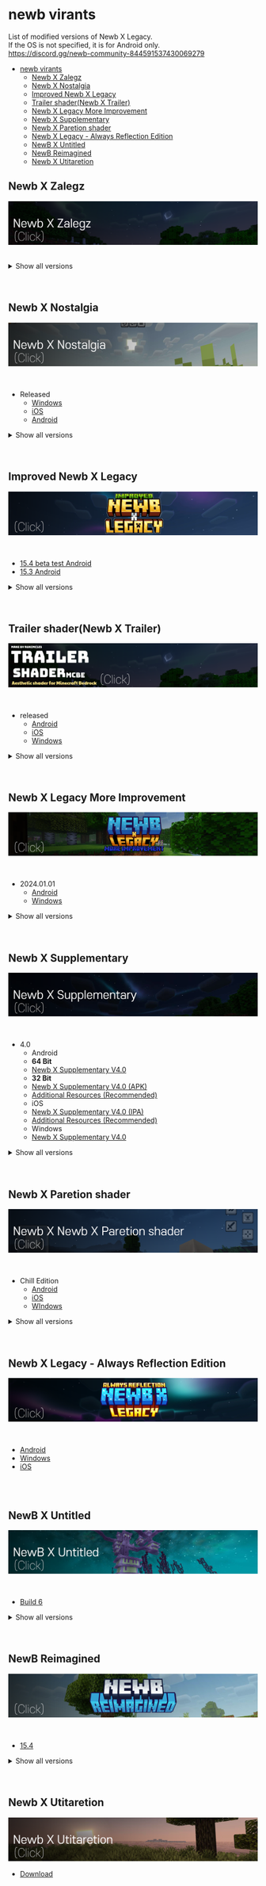 # newb virants

List of modified versions of Newb X Legacy.  
If the OS is not specified, it is for Android only.  
https://discord.gg/newb-community-844591537430069279

- [newb virants](#newb-virants)
  - [Newb X Zalegz](#newb-x-zalegz)
  - [Newb X Nostalgia](#newb-x-nostalgia)
  - [Improved Newb X Legacy](#improved-newb-x-legacy)
  - [Trailer shader(Newb X Trailer)](#trailer-shadernewb-x-trailer)
  - [Newb X Legacy More Improvement](#newb-x-legacy-more-improvement)
  - [Newb X Supplementary](#newb-x-supplementary)
  - [Newb X Paretion shader](#newb-x-paretion-shader)
  - [Newb X Legacy - Always Reflection Edition](#newb-x-legacy---always-reflection-edition)
  - [NewB X Untitled](#newb-x-untitled)
  - [NewB Reimagined](#newb-reimagined)
  - [Newb X Utitaretion](#newb-x-utitaretion)


## Newb X Zalegz
[![](/banners/newb%20variant/Newb%20X%20Zalegz.png)](https://discord.com/channels/844591537430069279/1168098142613417985)

<br/>


<details>
<summary> Show all versions </summary>

- 15.19
  - [Android](https://cdn.discordapp.com/attachments/1168098142613417985/1186277492558942248/Newb-X-ZalegzAndroid15.19.mcpack?ex=65a51f02&is=6592aa02&hm=f9b8eb345aecf7c15bbb03e28154dd9fa0018d1a487fa24fc8d7660e83a9a914&)
  - [Winodows](https://cdn.discordapp.com/attachments/1168098142613417985/1186277493053866054/Newb-x-ZalegzWindows15.19.mcpack?ex=65a51f02&is=6592aa02&hm=3748e8a4970a9c75be9970acbeb7601f5a73571a16fdfbf12ce79a7ed7bc9b47&)
- 15.18
  - [Android](https://cdn.discordapp.com/attachments/1168098142613417985/1185135842470150165/NewbXZlagezAndriod.18.mcpack?ex=65a0f7c3&is=658e82c3&hm=4eff5367c20b4fef5257f8b0850b6c06f1cb697eb4b90d76b522adaa6b2d1a45&)
  - [Windows](https://cdn.discordapp.com/attachments/1168098142613417985/1185135842138796103/NewbXZalegzwindows.18.mcpack?ex=65a0f7c3&is=658e82c3&hm=59d099200615e8a410141214291beddda8aff0f70d3c53efeea826409cc916ac&)
- 15.17
  - [Android](https://cdn.discordapp.com/attachments/1168098142613417985/1183273715354583090/Newb-x-ZalegzAndroid15.17.mcpack?ex=65a36c05&is=6590f705&hm=245d073ce62b104e7afc8099a4b674abb493cd7c5abd05f4cc140011df6b33b5&)
  - [iOS](https://cdn.discordapp.com/attachments/1168098142613417985/1183273715983724554/NewbXZalegzMaterials_-ios_15.17.zip?ex=65a36c06&is=6590f706&hm=6a57ae98e1ab9303d822a2f296c5a0aecbae7d97baa33ac1f1f0ea2277092f26&)
  - [Windows](https://cdn.discordapp.com/attachments/1168098142613417985/1183273715664949328/newb-x-Zalegz-windows15.17.mcpack?ex=65a36c05&is=6590f705&hm=61d4a1266f02851543e83893d36e39dc55e5edc9a72059fef6f21a5e163c1515&)
  - [All](https://cdn.discordapp.com/attachments/1168098142613417985/1183273716432506980/Zalegz15.17all.zip?ex=65a36c06&is=6590f706&hm=354e7dd09a17287cce1572ec4b196edca56de54ddf071f09822ee1d67056187c&)
- [15.16](https://cdn.discordapp.com/attachments/1168098142613417985/1182507326016585739/ZalegzNewb-x-McbeAndroid_edition15.16.mcpack?ex=65a0a244&is=658e2d44&hm=4d090b0c7461537fea9175022d2a10ae0b1ad2e7bb4cb48a7d34d4bbdeab4cd5&)
- [15.14 Android](https://cdn.discordapp.com/attachments/1168098142613417985/1180713470245740674/ZalegzNewb-x-Mcbe_edition15.14Android.mcpack?ex=657e6c1b&is=656bf71b&hm=4e9cec4b53c0dc0541e22b3c18ff251dcf49d96c170add33ef0eeb861c3031dd&)
- [15.13](https://cdn.discordapp.com/attachments/1168098142613417985/1169190915173273620/NewbXZaleg-AndroidV0.15.13.mcpack?ex=65796ae4&is=6566f5e4&hm=e39bbd129265401bd47303bf29f67b760afc29fbbf7befa60b7c1af4608d3eb3&)
- 15.12
    - [Android](https://cdn.discordapp.com/attachments/1168098142613417985/1168098736556212254/NewbXZalegz15.12-Android.mcpack?ex=657eac39&is=656c3739&hm=fec20b044209b054c7bd4bcf37dc42822aae581e92d6784180dd2968ad5c8d39&)
    - [iOS](https://cdn.discordapp.com/attachments/1168098142613417985/1168101366120595597/Newb-x-Zalegz-Ios15.12.mcpack?ex=657eaeab&is=656c39ab&hm=5cc397f4aef6033ee8db671c1a682171f11765893e0426d2719f78061b2353c4&)

</details>

<br/>
<br/>

## Newb X Nostalgia
[![](/banners/newb%20variant/Newb%20X%20Nostalgia.png)](https://discord.com/channels/844591537430069279/1162254556697210952)

<br/>

- Released
    - [Windows](https://cdn.discordapp.com/attachments/1162254556697210952/1180440483995058186/newb-x-nostalgia-windows.mcpack?ex=657d6dde&is=656af8de&hm=d25f2bef0f296cbb966f572ba273daca0a8d1834ed60d37a6f71b65a77cd098b&)
    - [iOS](https://cdn.discordapp.com/attachments/1162254556697210952/1180440484460630046/newb-x-nostalgia-ios-materials.zip?ex=657d6ddf&is=656af8df&hm=b08bf38143cd62e5a9b935369b3b4212332ac56cc9ef11812944fdf755f4cd4c&)
    - [Android](https://cdn.discordapp.com/attachments/1162254556697210952/1180440484942979112/newb-x-nostalgia-android.mcpack?ex=657d6ddf&is=656af8df&hm=ea98ce7dc37ef7cdbfd2ff22299bf00af127d924a1e3ff6272fb451546c09678&)

<details>
<summary> Show all versions </summary>

- Released 2
    - [low](https://cdn.discordapp.com/attachments/1162254556697210952/1168010940734771291/Newb_X_Nostalgia_low.mcpack?ex=657e5a74&is=656be574&hm=5663e63b458d48079c3b2a08f70faaf2cf17de7cf6bdbe4db96e1c10824b9fc9&)
    - [ulra](https://cdn.discordapp.com/attachments/1162254556697210952/1168010941057736825/Newb_X_Nostalgia_ultra.mcpack?ex=657e5a74&is=656be574&hm=b5e050bfca732a04736541ba631ca08fbaf6af664ff84b1abfa612a0b5313af2&)

- [15.0](https://cdn.discordapp.com/attachments/1162254556697210952/1162283091704938596/Newb_X_Nostalgia.mcpack?ex=657bf8fb&is=656983fb&hm=47316e08aa455ec65b748d683c94ad4300853eeaf6b0d0431716669e66170c9b&)


</details>


<br/>
<br/>


## Improved Newb X Legacy
[![](/banners/newb%20variant/Improved%20Newb%20X%20Legacy.png)](https://discord.com/channels/844591537430069279/1163421396634980443)

<br/>

- [15.4 beta test Android](https://cdn.discordapp.com/attachments/1163421396634980443/1180420037920702464/Improved-Newb-x-Legacy-v15.4-beta-test-Android.mcpack?ex=657d5ad4&is=656ae5d4&hm=c5d63234b1186132e616736405f0916a7d22e238bcec5345b4cab89e482b9034&)
- [15.3 Android](https://cdn.discordapp.com/attachments/1163421396634980443/1175270725117030400/Improved-Newb-x-Legacy-v15.3-Android.mcpack?ex=657d1428&is=656a9f28&hm=34015834792824455370adc891aa6e8cf32ee64498860a86e79d73610d08997d&)

<details>
<summary> Show all versions </summary>

- [15.2 Android](https://cdn.discordapp.com/attachments/1163421396634980443/1166369439156015145/Improved-Newb-x-Legacy-v15.2-Android.mcpack?ex=657861b0&is=6565ecb0&hm=03cc0d5a78abde93129c7022244cdb895258ab8f46e843bc3366a3a95443c412&)
- [15.1 Android](https://cdn.discordapp.com/attachments/1163421396634980443/1163421509986045995/Improved-Newb-x-Legacy-v15.1-Android.mcpack?ex=6576e2b7&is=65646db7&hm=9c70ce5177adf4052c7be668ac53be37a966a5354c6f627dbc4fe4245f62d509&)

</details>

<br/>
<br/>

## Trailer shader(Newb X Trailer)
[![](/banners/newb%20variant/Trailer%20shader(Newb%20X%20Trailer).png)](https://discord.com/channels/844591537430069279/1170572151863115836)

<br/>

- released
  - [Android](https://cdn.discordapp.com/attachments/1170572151863115836/1189801469550006333/newb-x-trailer-android.mcpack?ex=659f7bf7&is=658d06f7&hm=e15af0274259b57407c09107f93e125caba9357e79c4aba3eb57cae9ab502106&)
  - [iOS](https://cdn.discordapp.com/attachments/1170572151863115836/1189801469948481567/newb-x-trailer-ios.zip?ex=659f7bf7&is=658d06f7&hm=94f8d7713de5a742d79f057dce052e52ba58983fc3eef4a79f3b165e434dff5f&)
  - [Windows](https://cdn.discordapp.com/attachments/1170572151863115836/1189801469080252437/newb-x-trailer-windows.mcpack?ex=659f7bf7&is=658d06f7&hm=30cca5e629a349fa447e4ceaf37f207a8d044eea6d50ff6ef12a9a2e01695514&)

<details>
<summary> Show all versions </summary>

- [r1](https://cdn.discordapp.com/attachments/1170572151863115836/1170573085011886200/Trailer_shader_r1.mcpack?ex=657e7223&is=656bfd23&hm=94aa848b3c7e80079f7746ec6b299855e8157be086616c4c03efce75788653a7&)

</details>

<br/>
<br/>

## Newb X Legacy More Improvement
[![](/banners/newb%20variant/Newb%20X%20Legacy%20More%20Improvement.png)](https://discord.com/channels/844591537430069279/1165187716779085917)

<br/>

- 2024.01.01
  - [Android](https://cdn.discordapp.com/attachments/1165187716779085917/1191298625251315822/Android_Newb_X_Legacy_More_Improvement.mcpack?ex=65a4ee4d&is=6592794d&hm=9a6c92a42b5ef63f9255ba1305c958eaa29add0771ee55452905e1580084cd76&)
  - [Windows](https://cdn.discordapp.com/attachments/1165187716779085917/1191298625616236595/Windows_Newb_X_Legacy_More_Improvement.mcpack?ex=65a4ee4d&is=6592794d&hm=eaf7701f5e73e6822c04630ad6d7295b04d9c792aa4c29b86e6a1bacde35e364&)

<details>
<summary> Show all versions </summary>

- 2023.12.29
  - [Android](https://cdn.discordapp.com/attachments/1165187716779085917/1190169778141274262/Android_Newb_X_Legacy_More_Improvement.mcpack?ex=65a0d2fb&is=658e5dfb&hm=f1fe095e9345771bd43249e1d597fe54e86eb6746553efadf7dac9e179fa1f84&)
  - [Windows](https://cdn.discordapp.com/attachments/1165187716779085917/1190169778518773810/Windows_Newb_X_Legacy_More_Improvement.mcpack?ex=65a0d2fb&is=658e5dfb&hm=22278164dae29f12065613aca2efa8071748677929f99419496afd76d754f5c5&)
- [2023.12.28 Windows GUI Fix](https://cdn.discordapp.com/attachments/1165187716779085917/1189909693204799509/Windows_Newb_X_Legacy_More_Improvement.mcpack?ex=659fe0c2&is=658d6bc2&hm=c19e19782c122f559fa975024854c2d33dd3317a2f40c13e10c0d1a5590e1fbd&)
- 2023.12.28
  - [Android](https://cdn.discordapp.com/attachments/1165187716779085917/1189878416472817704/Android_Newb_X_Legacy_More_Improvement.mcpack?ex=659fc3a1&is=658d4ea1&hm=1a3c05d5bc6e36c31e2529219dc774665d66bcf5c71b6f82b2bf10d304fe5a03&)
  - [Windows](https://cdn.discordapp.com/attachments/1165187716779085917/1189878416758026280/Windows_Newb_X_Legacy_More_Improvement.mcpack?ex=659fc3a1&is=658d4ea1&hm=900229a159aa231f1f5e7a7d0867b8d9d2b858821f1b6c3d6273c540b01f81e0&)
- 2023.12.21
  - [Android](https://cdn.discordapp.com/attachments/1165187716779085917/1187348236353163264/Newb_X_Legacy_More_Improvement_Android_experiment-1.mcpack?ex=659fc9b7&is=658d54b7&hm=726f5620b3527f1c56c4a914fd607f9d3a925934e59f10a9f7f591a9f7e065b4&)
  - [Windows](https://cdn.discordapp.com/attachments/1165187716779085917/1187348236780970065/Newb_X_Legacy_More_Improvement_windows_experiment-1.mcpack?ex=659fc9b7&is=658d54b7&hm=5f6cb249ef45a9cc1bdb3ffa3e96272bac02ee34133f058e61ceb6cd01fda797&)
- [2023.12.20](https://cdn.discordapp.com/attachments/1165187716779085917/1186910010710708244/Newb_X_Legacy_More_Improvement_experiment-3_android.mcpack?ex=65a76c16&is=6594f716&hm=8df4fa917aca963167136da96baf167f9d91e6fee58d8df557f78bfa75dcc3b4&)
- [15.16](https://cdn.discordapp.com/attachments/1165187716779085917/1186638336710938724/Newb_X_Legacy_More_Improvement_experiment-2_android.mcpack?ex=65a66f12&is=6593fa12&hm=e884bdf73e715a6a79c4d5f21a3fe71dcca2becfd96436aba7cf7e873beabb5c&)
- [15.15 d1](https://cdn.discordapp.com/attachments/1165187716779085917/1179955049510731806/Newb_X_Legacy_More_Improvement.mcpack?ex=657ba9c6&is=656934c6&hm=820990e47b41150532419e1158bfcd6a57a12a25a506d85e1952644b9b86d774&)
- [2022.11.18](https://cdn.discordapp.com/attachments/1165187716779085917/1175277675594661978/Newb_X_Legacy_More_Improvement.mcpack?ex=657d1aa1&is=656aa5a1&hm=ac6893306191dcd999fa6e369febf645251b47be7b4eb842e51b42ffd2760d45&)
- [2022.11.16](https://cdn.discordapp.com/attachments/1165187716779085917/1174627619438874635/Newb_X_Legacy_More_Improvement_Android.mcpack?ex=657abd38&is=65684838&hm=3c34a08164b88924a091869529deba47b47b640023f1abc95a2b2ac2bbdc9532&)
- [2022.11.11(2)](https://cdn.discordapp.com/attachments/1165187716779085917/1165291272395825172/Newb_X_Legacy_More_ImprovementAndroid.mcpack?ex=657db011&is=656b3b11&hm=f5fd1d5ebf69da5fdd2f73d186cf294ddb3e03e7b6ffe019077bff24e640f5d0&)
- [2022.11.11(1)](https://cdn.discordapp.com/attachments/1165187716779085917/1165192122350178385/Newb_X_Legacy_More_ImprovementAndroid.mcpack?ex=657d53ba&is=656adeba&hm=0e676437d80cfa0332881b02875ba3b1164ef407b15b8f20179f8b0074367429&)

</details>

<br/>
<br/>

## Newb X Supplementary
[![](/banners/newb%20variant/Newb%20X%20Supplementary.png)](https://github.com/IndeedItzGab/Newb-X-Supplementary/tree/main)

<br/>

* 4.0
  * Android
   * **64 Bit**
    * [Newb X Supplementary V4.0](<https://www.mediafire.com/file/rnjby3wf8zqa351/NewbXSupplementary-Android.mcpack/file>)
   * **32 Bit**
    * [Newb X Supplementary V4.0 (APK)](<https://www.mediafire.com/file/qvqyufqra2iy00h/Minecraft-Supplementary-V1-20-51.apk/file>)
    * [Additional Resources (Recommended)](<https://www.mediafire.com/file/a9ame3s9bxpzis2/Additional-Resources.mcpack/file>)
  * iOS
   * [Newb X Supplementary V4.0 (IPA)](<https://www.mediafire.com/file/5jhr9ib1z96k0xw/Minecraft-Supplementary-V1-20-51.ipa/file>)
   * [Additional Resources (Recommended)](<https://www.mediafire.com/file/a9ame3s9bxpzis2/Additional-Resources.mcpack/file>)
  * Windows
   * [Newb X Supplementary V4.0](<https://www.mediafire.com/file/ya9a8yrwcq7sl40/NewbXSupplementary-Windows.mcpack/file>)

<details>
<summary> Show all versions </summary>

- 3.0
  * Android
   * **64 Bit**
    * [Newb X Supplementary V3.0](<https://www.mediafire.com/file/sobu09swm0kuu0g/NewbXSupplementary-Android.mcpack/file>)
   * **32 Bit**
    * [Newb X Supplementary V3.0 (APK)](<https://www.mediafire.com/file/7y6medao9dhvmxb/Minecraft-v1-20-50-Supplementary.apk/file>)
    * [More Terrain details pack](<https://www.mediafire.com/file/97j9xnatmrhtemv/NewbXSupplementary-Details.mcpack/file>)
  * iOS
   * [Newb X Supplementary V3.0 (IPA)](<https://www.mediafire.com/file/9d86v2q4m1zf1d6/Minecraft-v1.20.50-Supplementary.ipa/file>)
   * [More Terrain details pack](<https://www.mediafire.com/file/97j9xnatmrhtemv/NewbXSupplementary-Details.mcpack/file>)
  * Windows
   * [Newb X Supplementary V3.0](<https://www.mediafire.com/file/71n1micpbt23clw/NewbXSupplementary-Windows.mcpack/file>)

- 2.0
    - 64 Bit Device
        - [2.0](https://download2289.mediafire.com/vbhlzh8vgxfgd0z778kcfN3S3tuMpuUt87Ee75nxzquCtOER1SPRmGiuVaotvSwGl5tj53Wn1qAYgMtFwWElyoiCH7CXWHfmJj2bK4awZ9_Q5tqkbO9u_e4Ofjt4lXK3Hz73RLjrlTeZ8jOvmgnjitXx-6P4VRq9rP2G4N5bsw/272soyspsorrriu/NewbXSupplementary.mcpack)
        - [2.0 Lite](https://download1500.mediafire.com/ok6hvei0p45gvtyxFZy6C3CVbzLMeB_q486AI2yETb2L2OSNemdjmLuxzT8EnR4B_M0lAjtiGCIQwFHf-wu4LNvIpQ4BvT2CzVHLLNASF9R8jV45fsFvVtRnEIkVW3dFbncw77Ca2wKnCEXkNrI3OZ1EwCCL6j3murfsOTU3Kw/1usg02z8guynlz6/NewbXSupplementary-Lite.mcpack)
    - 32 Bit Device
        - [2.0 APK](https://download1474.mediafire.com/b8ntfd1a8xpgy8Wd0FrevuFCIJk1jNHlNIXukfHCltb-RdwiZdUACWjtwGX3lGI0hbZ0Bn-InnVyWYFUl4G7w7VoNOWV-zS5AmS6owyo2sw6B-C_CB-tzS3IKlsWSrtG4wVVC7emGO4vL7XCfPszY_bckphqv2EEYSf0djmCEw/ha0tthgwnr48z1s/minecraft-v1.20.41.02-Supplementary.apk)
        - [2.0 Lite](https://www.mediafire.com/file/6pnm28xmy35484k/minecraft-v1.20.41.02-Supplementary-Lite.apk/file)
    - iOS
        - [2.0 IPA](https://download1076.mediafire.com/sa7cb75go9ngQd2--hclGiPNxeZhGs5YN4S9rw2iZw_fYEByrId1PNf61P02EOZhO6idHqt3trKJk4FBBvpgIup5osmtkf5J8VfXeDDGccs05_2H-kqhELJwy8Ii26EmFiU69EglxLXcXweyaKWG5Nh0q9Z--xLV_IuvRNnWaA/3wqnbnkk7n6nltr/Minecraft-v1.20.41.02-Supplementary.ipa)
    - Windows
        - [2.0](https://download1509.mediafire.com/9th8j69vmrkgsmF7i7hCuO9agYvgyMHS0jDMAXP_AveDLuCNVVfIWFE0MezbRpRT5BNqc74nXOmPDcZ04uwr3R3ciZ37YFqAHC3nDkJjtfCNtU5uujRcKXTJ9R31akNdR0l81mFpSVWgSe3NUiSRwDZkBPhLXZyPI4FPxYN1Yw/0378r2sbej5y2jl/NewbXSupplementary.mcpack)
    - [More details pack (only 32 Bit and iOS) (Not a shader)](https://download1586.mediafire.com/ix26fkvfbvigUfCos0-mQBBBr2CGMjnHMlzMtkICbtmsXuwqEzye6gxXAtqqsbcJBBK2KvUmR1qlUsgmq9j35HJ6SxcRvuv0Rn6LncxTQpdfsEuIvmajAUJsFDzsBHCfGHpwobe6S5PDbyLJ5ookikZv-GUKc9QJl8KzuX4h8A/0lad8pbmafejfdj/32+Bit+and+iOS+%28ONLY%29.mcpack)

- v1
    - [Material](https://download1531.mediafire.com/rdlr5gdbqnhgjv02RcaPjvWHurlyhJlSbLiGCKB1pGcQ7vOLme0Z0xMibOjITcLn7V9tPlCdqPVGb_-cio7iSv8oy0V05hB1Jih_aTPFRfWocUIlhZ3eNu-B280v7GeYQrt7INvvDYkCXzo_QrGc41wNcgb69L9dQld3fUTrYw/ywbmij708e1adoo/Materials.zip)
    - Andoid
        - [64 Bit](https://download2268.mediafire.com/3aoiagrmcytgLRHkEkrLlDjYFG2qUK3ZsYUFrrG0GnK0BmZOEsGI7hzfeBpoi8eGV5UCp7qnQ5WpfhgGvmoV8QuLcXKBOwfDrNoigdPYxRB0Al3GGHcaKKMdigUhT-_mjtWy02vI0W1zTn3F-Lq94WqMg2VAVyhUYo7xVgMNQg/hom3leuzyu61brl/NewbXSupplementary-v1-Android.mcpack)
        - [32 Bit](https://download1514.mediafire.com/8h0rzo847kjgrGQg-hQNJEzu0y9tJPUz2YBR0otU3SZ-Yp7q2MS4v62glPls4SINVccIJy605_kWiWW16lXCainYBXxabnxAtFjdilwzwPSd18YaJ0O-xieInKWXrtN6_VXsxkYOXWUV73ZdNHtydZ1rv0GPeBp7l7xsbxjAow/m5nwdy4w6n9l40k/minecraft-v1.20.41.02-Supplementary.apk)
    - [Windows](https://download1500.mediafire.com/2qmni7bqwwcgNDlcB4rFW5dAikCKF7Yi2Mt64nZ3_chfeKUWeB9IDGQRQUhM7BMv02iT4_-Xp-FGDxhawUeqx3DchJ88friNwFK5-eawLP-tUIW7r_qVeP5OjmMos_KO_1avVu9UI1dKO6RIwMf21z0dmgFHwowiukSruz6UIQ/6qjtkik4sd83076/NewbXSupplementary-v1-Windows.mcpack)
    - [iOS IPA](https://download2274.mediafire.com/p32yxdn2m8rgdeyRz4v68Xxd_ZZhvGwWthTqwW7XIxk5YHDE0eaWozy80yOUIf5rSitlyczffrCWTTQktu51jl-YWsXlmPrmDIwmnts2ijZ2blLfcVP2dMKsQLU27hSwJj_CbMEEOvn2Xy5hcWR5fepf4ABA5C93Ck89ptCt8A/58myn2lp7ouv1iv/Minecraft-v1.20.41.02-Supplementary.ipa)
    - [More details pack (only 32 Bit and iOS) (Not a shader)](https://download1588.mediafire.com/vj1vitage0sgegYWTbIM9D2hTH9qrrvtaAk7pz5sz78BvchVfOzX0xOWTRB1o8VP-d6ev83t78Q_ww9ojk6mbhLqx-Oq1RlzY2pROUiyJTjzkZ97DioLayo3Bn12zINnJk18EGhs6mKSKTLGMCscyPkJ_f25UnlJkCDtkFiJ7w/noglhvtluqz0xv6/NewbXSupplementary-Details.mcpack)

</details>

<br/>
<br/>

## Newb X Paretion shader
[![](/banners/newb%20variant/Newb%20X%20Renewed.png)](https://discord.com/channels/844591537430069279/1161625110843768834)

<br/>

- Chill Edition
  - [Android](https://cdn.discordapp.com/attachments/1161625110843768834/1182683865035317288/newb-x-renewed-CE-android.mcpack?ex=65a146ae&is=658ed1ae&hm=ce25a58b01eca2a17bb6baeb4499fd35939f72cbc51bad092b86af8788ac4031&)
  - [iOS](https://cdn.discordapp.com/attachments/1161625110843768834/1182683865479909457/newb-x-ios-renewed-CE-ios.zip?ex=65a146ae&is=658ed1ae&hm=cbed05f7c762ee0419a4d9a82458624e343230cbf4f2549892d334b90a8df97a&)
  - [WIndows](https://cdn.discordapp.com/attachments/1161625110843768834/1182683864641048667/newb-x-renewed-CE-windows.mcpack?ex=65a146ae&is=658ed1ae&hm=dd5c0c3db6173fdeae9cee4a2348eacd9ed16cf37282880220506fb1f0e1c32f&)

<details>
<summary> Show all versions </summary>

- [v15.20 e7](https://cdn.discordapp.com/attachments/1161625110843768834/1175625049571594250/Newb_X_Renewed_V15.20_e7.mcpack?ex=657e5e25&is=656be925&hm=557f32ef59e16d732b4b8e789f510cff44fbfbe000101d7f6a7386348f3b1a3a&)
- [V15.20 e6](https://cdn.discordapp.com/attachments/1161625110843768834/1170586252509188106/Newb_X_Renewed_V15.20_e6.mcpack?ex=657e7e67&is=656c0967&hm=22e85114ba4cc59496780bd5abba48f09bbad577f53d92d4c897d5692cbb47a8&)
- [water wave (patch) Released 1](https://cdn.discordapp.com/attachments/1161625110843768834/1169256503102951504/Newb_X_Renewed_water_wave_patch_R1.mcpack?ex=6579a7fa&is=656732fa&hm=96b394dc29d9b65681336005db34fdce1493633e4e0ea896e81bc1607e83af75&)
- [V15.20 e5](https://cdn.discordapp.com/attachments/1161625110843768834/1169247368005300254/Newb_X_Renewed_V15.20_e5.mcpack?ex=65799f78&is=65672a78&hm=e3b056c8e9b49738b77014f5ad9dbdc21f2fb8badbb48aa8a94c0d3fb9ecca30&)
- [V15.20 e4](https://cdn.discordapp.com/attachments/1161625110843768834/1169115461326209036/Newb_X_Renewed_V15.20_e4.mcpack?ex=6579249f&is=6566af9f&hm=7b52b8eca91cae9642492a1c6d0f8e3459e8c3efade892126b6ad6694c939d9b&)
- [V15.20 e3](https://cdn.discordapp.com/attachments/1161625110843768834/1169089616616370256/Newb_X_Renewed_V15.20_e3.mcpack?ex=65790c8d&is=6566978d&hm=e5d91b707a231f5c61edaa18c5544670fc6be0c64be1e54f7ff2a2b3b197a74a&)
- [V15.20 e2](https://cdn.discordapp.com/attachments/1161625110843768834/1168910686152310824/Newb_X_Renewed_V15.20_e2.mcpack?ex=657865e8&is=6565f0e8&hm=f298f60c1ef0bab5e19c19b6859fe6ad17ecad0109067fd1dbe9bb9541e85916&)
- [V15.20 e1](https://cdn.discordapp.com/attachments/1161625110843768834/1167695498421997598/Newb_X_Renewed_V15.20_e1.mcpack?ex=657d34ad&is=656abfad&hm=6773b96a27915f0823977f9adb4e37f773b32300502dccc3d5767dbb086028e6&)
- [V15.10](https://cdn.discordapp.com/attachments/1161625110843768834/1162594249292918784/Newb_X_Renewed.mcpack?ex=657d1ac4&is=656aa5c4&hm=801f2165ff3cc5cecd8f39ae45cb3b2c95ddc42a503a4e5b2eb4693bbc3d84b5&)
- v15.0
    - [15.0](https://cdn.discordapp.com/attachments/1161625110843768834/1161625694493753424/Newb_X_Renewed_Android.mcpack?ex=657994bb&is=65671fbb&hm=dbc812cc24bf5d0ebf01a323f774a733c50c464c2af28a9c723ee7203e076d1d&)
    - [Always Reflective](https://cdn.discordapp.com/attachments/1161625110843768834/1161625694011404298/Newb_X_Renewed_Always_Reflection_Android.mcpack?ex=657994bb&is=65671fbb&hm=6afc210456a4b1c78881d75f3a4c4f140a03752042da62fb2108eb8ff7edde02&)
    - [Lite](https://cdn.discordapp.com/attachments/1161625110843768834/1161625693600366714/Newb_X_Renewed_Lite_Android.mcpack?ex=657994bb&is=65671fbb&hm=7e515bfab85b19b234ffb895bccd7879d5870cc500d48ff1e62be162af01382b&)

</details>

<br/>
<br/>

## Newb X Legacy - Always Reflection Edition
[![](/banners/newb%20variant/Newb%20X%20Legacy%20-%20Always%20Reflection%20Edition.png)](https://always-reflection.vercel.app/)

<br/>

- [Android](https://cdn.discordapp.com/attachments/1010903716754370670/1162700972657737829/Newb_X_Legacy_-_Always_Reflection_15.15.mcpack?ex=653ce4a9&is=652a6fa9&hm=286444ab64654c895d4c279545e595dab135bbec97c1b3614ed6565ab4681ae7&)
- [Windows](https://cdn.discordapp.com/attachments/1010903716754370670/1162700972229931089/Newb_X_Legacy_-_Always_Reflection_Windows_-_15.15.mcpack?ex=653ce4a9&is=652a6fa9&hm=c25cd3ece2693ab2ebe52d11f5fa8c6662af794c6f235ac282e69545c0bcd6b4&)
- [iOS](https://www.dropbox.com/sh/kgp5b4hbkbfm1o5/AABGhY7odtyb6EIZEF-gLwmsa/iOS?dl=0&subfolder_nav_tracking=1)

<br/>
<br/>

## NewB X Untitled
[![](/banners/newb%20variant/NewB%20X%20Untitled.png)](https://always-reflection.vercel.app/)

<br/>

- [Build 6](https://cdn.discordapp.com/attachments/1161645870253621279/1173986936990482432/nbxu6-android.mcpack?ex=65786889&is=6565f389&hm=e37fe1f05bc15f98c05a995b65c9630e7bcfe241fea176a151b5765ee5fd68db&)

<details>
<summary> Show all versions </summary>

- [Build 5](https://cdn.discordapp.com/attachments/1161645870253621279/1172165096106110998/nbxu5-android.mcpack?ex=657b0250&is=65688d50&hm=37790eb2aed79a1f31d2cbc590b1204f00b33276105b2e77c245fed08f11f4b4&)
- [Build 4](https://cdn.discordapp.com/attachments/1161645870253621279/1163089898778148894/nbxu_build_4-android.mcpack?ex=657ee861&is=656c7361&hm=c6f64a28bc31aa2cbea06e7f84e6cef4280fbf1c75b30952310c333784f5ace4&)
- [Build 3](https://cdn.discordapp.com/attachments/1161645870253621279/1161649480752447488/NBXU_Build_3-android.mcpack?ex=6579aae2&is=656735e2&hm=df7b9b8cd73ae56b1cb386ade26763ab2cb7ff9748f2e7d5139bd9753abd8c6b&)
- [Build 2](https://cdn.discordapp.com/attachments/1161645870253621279/1161649272727547985/nbxu_build_2-android.mcpack?ex=6579aab1&is=656735b1&hm=f99ed0562a44dc329f262cfe09eabaf66f88a871072d787cd8a7f01c79eb3bca&)
- [Build 1](https://cdn.discordapp.com/attachments/1161645870253621279/1161648494772228146/nbxu_build_1-android.mcpack?ex=6579a9f7&is=656734f7&hm=f5fd0a2138054e1b75a75547644833a1d28e1d0188355b672dadaf88260bd727&)

</details>

<br/>
<br/>

## NewB Reimagined
[![](/banners/newb%20variant/NewB%20Reimagined.png)](https://always-reflection.vercel.app/)

<br/>

- [15.4](https://cdn.discordapp.com/attachments/1173214578881085480/1189950493359886457/NewB-Reimagined-v15.4-Android.mcpack?ex=65a006c1&is=658d91c1&hm=d68d171356c1f185953bbc2df1426b5e351e15cf960cedb27a884e9e122b58f0&)

<details>
<summary> Show all versions </summary>

- [15.3](https://cdn.discordapp.com/attachments/1173214578881085480/1173222561224593439/NewB-Reimagined-v15.3-Android.mcpack?ex=657edb28&is=656c6628&hm=2bb444441c729be42d0b221cfa4a5043b0f546e21b849c70fb936020b9d34c0b&)

</details>

<br/>
<br/>

## Newb X Utitaretion
[![](/banners/newb%20variant/Newb%20X%20Utitaretion.png)](https://github.com/MKGamer345/Download-Newb-X-Utitaretion-shader)

- [Download](https://github.com/MKGamer345/Download-Newb-X-Utitaretion-shader/blob/main/Download.md)